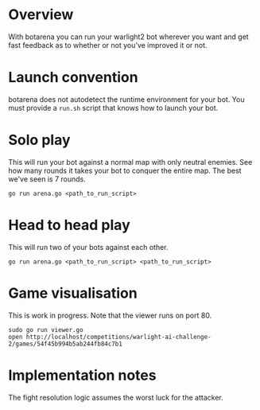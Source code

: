 # Overview

With botarena you can run your warlight2 bot wherever you want and get fast feedback as to whether or not you've improved it or not.

# Launch convention

botarena does not autodetect the runtime environment for your bot. You must provide a `run.sh` script that knows how to launch your bot.

# Solo play

This will run your bot against a normal map with only neutral enemies. See how many rounds it takes your bot to conquer the entire map. The best we've seen is 7 rounds.

    go run arena.go <path_to_run_script>

# Head to head play

This will run two of your bots against each other.

    go run arena.go <path_to_run_script> <path_to_run_script>

# Game visualisation

This is work in progress. Note that the viewer runs on port 80.

    sudo go run viewer.go
    open http://localhost/competitions/warlight-ai-challenge-2/games/54f45b994b5ab244fb84c7b1

# Implementation notes

The fight resolution logic assumes the worst luck for the attacker.